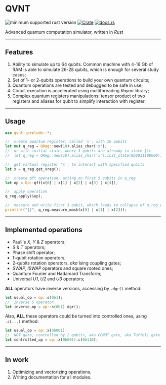 # QVNT

![minimum supported rust version](https://img.shields.io/badge/rustc-1.40+-red.svg)
[![Crate](https://img.shields.io/crates/v/qvnt.svg)](https://crates.io/crates/qvnt)
[![docs.rs](https://docs.rs/qvnt/badge.svg)](https://docs.rs/qvnt/)

Advanced quantum computation simulator, written in *Rust*


___
## Features
1. Ability to simulate up to 64 qubits.
   Common machine with 4-16 Gb of RAM is able to simulate 26-28 qubits, which is enough for several study cases;
2. Set of 1- or 2-qubits operations to build your own quantum circuits;
3. Quantum operations are tested and debugged to be safe in use;
4. Circuit execution is accelerated using multithreading *Rayon* library;
5. Complex quantum registers manipulations: tensor product of two registers and aliases for qubit to simplify interaction with register.

___
## Usage
```rust
use qvnt::prelude::*;

//  create quantum register, called 'x', with 10 qubits
let mut q_reg = QReg::new(10).alias_char('x');
//  or with initial state, where 3 qubits are already in state |1>
//  let q_reg = QReg::new(10).alias_char('x').init_state(0b0011100000);

//  get virtual register 'x', to interact with specified qubits
let x = q_reg.get_vreg();

//  create qft operation, acting on first 5 qubits in q_reg
let op = Op::qft(x[0] | x[1] | x[2] | x[3] | x[4]);

//  apply operation
q_reg.apply(&op);

//  measure and write first 3 qubit, which leads to collapse of q_reg wave function
println!("{}", q_reg.measure_mask(x[0] | x[1] | x[2]));
```

___
## Implemented operations
* Pauli's *X*, *Y* & *Z* operators;
* *S* & *T* operators;
* Phase shift operator;
* 1-qubit rotation operators;
* 2-qubits rotation operators, *aka* Ising coupling gates;
* *SWAP*, *iSWAP* operators and square rooted ones;
* Quantum Fourier and Hadamard Transform;
* Universal *U1*, *U2* and *U3* operators;

__ALL__ operators have inverse versions, accessing by ```.dgr()``` method:
```rust
let usual_op = op::s(0b1);
//  Inverse S operator
let inverse_op = op::s(0b1).dgr();
```

Also, __ALL__ these operators could be turned into controlled ones, using ```.c(...)``` method:
```rust
let usual_op = op::x(0b001);
//  NOT gate, controlled by 2 qubits, aka CCNOT gate, aka Toffoli gate
let controlled_op = op::x(0b001).c(0b110);
```

___
## In work
1. Optimizing and vectorizing operations.
3. Writing documentation for all modules.
